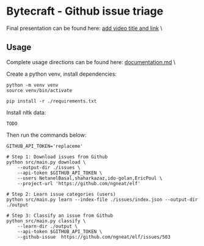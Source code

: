 # Bytecraft - Github issue triage
Final presentation can be found here: [add video title and link]() \

## Usage
Complete usage directions can be found here: [documentation.md](https://github.com/ad8illinois/ByteCraft/blob/master/documentation.md) \

Create a python venv, install dependencies:
```
python -m venv venv
source venv/bin/activate

pip install -r ./requirements.txt
```

Install nltk data:
```
TODO
```


Then run the commands below:
```
GITHUB_API_TOKEN='replaceme'

# Step 1: Download issues from Github
python src/main.py download \
    --output-dir ./issues \
    --api-token $GITHUB_API_TOKEN \
    --users NetanelBasal,shaharkazaz,ido-golan,EricPoul \
    --project-url 'https://github.com/ngneat/elf'

# Step 2: Learn issue categories (users)
python src/main.py learn --index-file ./issues/index.json --output-dir ./output

# Step 3: Classify an issue from Github
python src/main.py classify \
    --learn-dir ./output \
    --api-token $GITHUB_API_TOKEN \
    --github-issue  https://github.com/ngneat/elf/issues/503
```
